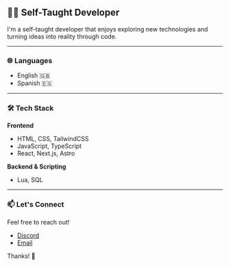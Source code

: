 ## 👩‍💻 Self-Taught Developer

I'm a self-taught developer that enjoys exploring new technologies and turning ideas into reality through code.

---

### 🌐 Languages
- English 🇬🇧  
- Spanish 🇪🇸

---

### 🛠️ Tech Stack

**Frontend**  
- HTML, CSS, TailwindCSS  
- JavaScript, TypeScript  
- React, Next.js, Astro

**Backend & Scripting**  
- Lua, SQL

---

### 📫 Let's Connect

Feel free to reach out!
- [Discord](https://discord.com/users/1335244024843472896)
- [Email](personal.r1fv@gmail.com)

Thanks! 🚀
